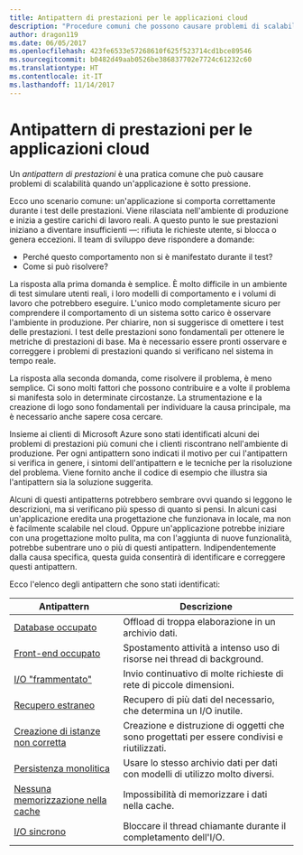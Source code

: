 ```yaml
---
title: Antipattern di prestazioni per le applicazioni cloud
description: "Procedure comuni che possono causare problemi di scalabilità."
author: dragon119
ms.date: 06/05/2017
ms.openlocfilehash: 423fe6533e57268610f625f523714cd1bce89546
ms.sourcegitcommit: b0482d49aab0526be386837702e7724c61232c60
ms.translationtype: HT
ms.contentlocale: it-IT
ms.lasthandoff: 11/14/2017
---
```

# <a name="performance-antipatterns-for-cloud-applications"></a>Antipattern di prestazioni per le applicazioni cloud

Un *antipattern di prestazioni* è una pratica comune che può causare problemi di scalabilità quando un'applicazione è sotto pressione. 

Ecco uno scenario comune: un'applicazione si comporta correttamente durante i test delle prestazioni. Viene rilasciata nell'ambiente di produzione e inizia a gestire carichi di lavoro reali. A questo punto le sue prestazioni iniziano a diventare insufficienti &mdash;: rifiuta le richieste utente, si blocca o genera eccezioni. Il team di sviluppo deve rispondere a domande:

- Perché questo comportamento non si è manifestato durante il test?
- Come si può risolvere?

La risposta alla prima domanda è semplice. È molto difficile in un ambiente di test simulare utenti reali, i loro modelli di comportamento e i volumi di lavoro che potrebbero eseguire. L'unico modo completamente sicuro per comprendere il comportamento di un sistema sotto carico è osservare l'ambiente in produzione. Per chiarire, non si suggerisce di omettere i test delle prestazioni. I test delle prestazioni sono fondamentali per ottenere le metriche di prestazioni di base. Ma è necessario essere pronti osservare e correggere i problemi di prestazioni quando si verificano nel sistema in tempo reale.

La risposta alla seconda domanda, come risolvere il problema, è meno semplice. Ci sono molti fattori che possono contribuire e a volte il problema si manifesta solo in determinate circostanze. La strumentazione e la creazione di logo sono fondamentali per individuare la causa principale, ma è necessario anche sapere cosa cercare. 

Insieme ai clienti di Microsoft Azure sono stati identificati alcuni dei problemi di prestazioni più comuni che i clienti riscontrano nell'ambiente di produzione. Per ogni antipattern sono indicati il motivo per cui l'antipattern si verifica in genere, i sintomi dell'antipattern e le tecniche per la risoluzione del problema. Viene fornito anche il codice di esempio che illustra sia l'antipattern sia la soluzione suggerita. 

Alcuni di questi antipatterns potrebbero sembrare ovvi quando si leggono le descrizioni, ma si verificano più spesso di quanto si pensi. In alcuni casi un'applicazione eredita una progettazione che funzionava in locale, ma non è facilmente scalabile nel cloud. Oppure un'applicazione potrebbe iniziare con una progettazione molto pulita, ma con l'aggiunta di nuove funzionalità, potrebbe subentrare uno o più di questi antipattern. Indipendentemente dalla causa specifica, questa guida consentirà di identificare e correggere questi antipattern.

Ecco l'elenco degli antipattern che sono stati identificati: 

| Antipattern | Descrizione |
|-------------|-------------|
| [Database occupato][BusyDatabase] | Offload di troppa elaborazione in un archivio dati. |
| [Front-end occupato][BusyFrontEnd] | Spostamento attività a intenso uso di risorse nei thread di background. |
| [I/O "frammentato"][ChattyIO] | Invio continuativo di molte richieste di rete di piccole dimensioni. |
| [Recupero estraneo][ExtraneousFetching] | Recupero di più dati del necessario, che determina un I/O inutile. |
| [Creazione di istanze non corretta][ImproperInstantiation] | Creazione e distruzione di oggetti che sono progettati per essere condivisi e riutilizzati. |
| [Persistenza monolitica][MonolithicPersistence] | Usare lo stesso archivio dati per dati con modelli di utilizzo molto diversi. |
| [Nessuna memorizzazione nella cache][NoCaching] | Impossibilità di memorizzare i dati nella cache. |
| [I/O sincrono][SynchronousIO] | Bloccare il thread chiamante durante il completamento dell'I/O. | 

[BusyDatabase]: ./busy-database/index.md
[BusyFrontEnd]: ./busy-front-end/index.md
[ChattyIO]: ./chatty-io/index.md
[ExtraneousFetching]: ./extraneous-fetching/index.md
[ImproperInstantiation]: ./improper-instantiation/index.md
[MonolithicPersistence]: ./monolithic-persistence/index.md
[NoCaching]: ./no-caching/index.md
[SynchronousIO]: ./synchronous-io/index.md